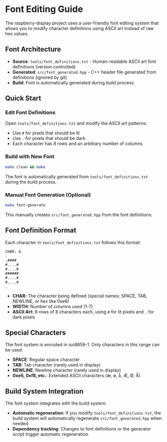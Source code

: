 # Font Editing Guide

The raspberry-display project uses a user-friendly font editing system that allows you to modify character definitions using ASCII art instead of raw hex values.

## Font Architecture

- **Source**: `tools/font_definitions.txt` - Human-readable ASCII art font definitions (version controlled)
- **Generated**: `src/font_generated.hpp` - C++ header file generated from definitions (ignored by git)
- **Build**: Font is automatically generated during build process

## Quick Start

### Edit Font Definitions
Open `tools/font_definitions.txt` and modify the ASCII art patterns:
- Use `#` for pixels that should be lit
- Use `.` for pixels that should be dark
- Each character has 8 rows and an arbitrary number of columns

### Build with New Font
```bash
make clean && make
```
The font is automatically generated from `tools/font_definitions.txt` during the build process.

### Manual Font Generation (Optional)
```bash
make font-generate
```
This manually creates `src/font_generated.hpp` from the font definitions.

## Font Definition Format

Each character in `tools/font_definitions.txt` follows this format:

```
CHAR: A
.
.####
#....#
#....#
######
#....#
#....#
.
```

- **CHAR:** The character being defined (special names: SPACE, TAB, NEWLINE, or hex like 0xe6)
- **WIDTH:** Number of columns used (1-7)
- **ASCII Art:** 8 rows of 8 characters each, using `#` for lit pixels and `.` for dark pixels

## Special Characters

The font system is encoded in iso8859-1. Only characters in this range can be used.

- **SPACE**: Regular space character
- **TAB**: Tab character (rarely used in display)
- **NEWLINE**: Newline character (rarely used in display)
- **0xe6, 0xf8, etc.**: Extended ASCII characters (æ, ø, å, Æ, Ø, Å)

## Build System Integration

The font system integrates with the build system:

- **Automatic regeneration**: If you modify `tools/font_definitions.txt`, the build system will automatically regenerate `src/font_generated.hpp` when needed
- **Dependency tracking**: Changes to font definitions or the generator script trigger automatic regeneration

